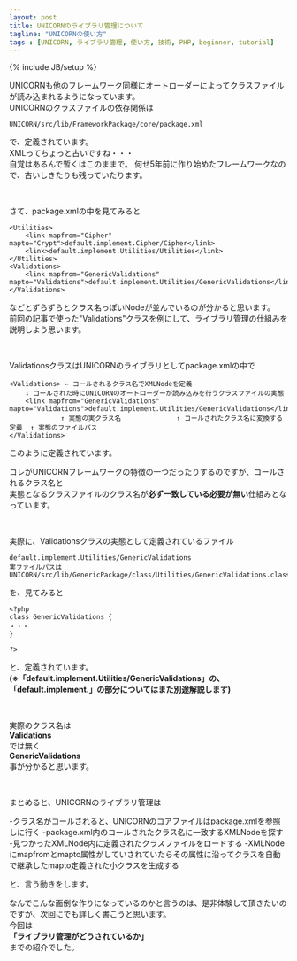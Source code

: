 ```yaml
---
layout: post
title: UNICORNのライブラリ管理について
tagline: "UNICORNの使い方"
tags : [UNICORN, ライブラリ管理, 使い方, 技術, PHP, beginner, tutorial]
---
```

{% include JB/setup %}

UNICORNも他のフレームワーク同様にオートローダーによってクラスファイルが読み込まれるようになっています。  
UNICORNのクラスファイルの依存関係は

```
UNICORN/src/lib/FrameworkPackage/core/package.xml

```

で、定義されています。  
XMLってちょっと古いですね・・・  
自覚はあるんで暫くはこのままで。
何せ5年前に作り始めたフレームワークなので、古いしきたりも残っていたります。

&nbsp;

さて、package.xmlの中を見てみると

```
<Utilities>
	<link mapfrom="Cipher" mapto="Crypt">default.implement.Cipher/Cipher</link>
	<link>default.implement.Utilities/Utilities</link>
</Utilities>
<Validations>
	<link mapfrom="GenericValidations" mapto="Validations">default.implement.Utilities/GenericValidations</link>
</Validations>

```

などとずらずらとクラス名っぽいNodeが並んでいるのが分かると思います。  
前回の記事で使った"Validations"クラスを例にして、ライブラリ管理の仕組みを説明しよう思います。

&nbsp;

ValidationsクラスはUNICORNのライブラリとしてpackage.xmlの中で

```
<Validations> ← コールされるクラス名でXMLNodeを定義
	↓ コールされた時にUNICORNのオートローダーが読み込みを行うクラスファイルの実態
	<link mapfrom="GenericValidations" mapto="Validations">default.implement.Utilities/GenericValidations</link>
	         ↑ 実態の実クラス名              ↑ コールされたクラス名に変換する定義  ↑ 実態のファイルパス
</Validations>

```

このように定義されています。

コレがUNICORNフレームワークの特徴の一つだったりするのですが、コールされるクラス名と  
実態となるクラスファイルのクラス名が**必ず一致している必要が無い**仕組みとなっています。

&nbsp;

実際に、Validationsクラスの実態として定義されているファイル

```
default.implement.Utilities/GenericValidations
実ファイルパスは
UNICORN/src/lib/GenericPackage/class/Utilities/GenericValidations.class.php

```

を、見てみると

```
<?php
class GenericValidations {
・・・
}

?>

```

と、定義されています。  
**(※「default.implement.Utilities/GenericValidations」の、 「default.implement.」の部分についてはまた別途解説します)**

&nbsp;

実際のクラス名は  
**Validations**  
では無く  
**GenericValidations**  
事が分かると思います。

&nbsp;

まとめると、UNICORNのライブラリ管理は

-クラス名がコールされると、UNICORNのコアファイルはpackage.xmlを参照しに行く
-package.xml内のコールされたクラス名に一致するXMLNodeを探す
-見つかったXMLNode内に定義されたクラスファイルをロードする
-XMLNodeにmapfromとmapto属性がしていされていたらその属性に沿ってクラスを自動で継承したmapto定義された小クラスを生成する

と、言う動きをします。

なんでこんな面倒な作りになっているのかと言うのは、是非体験して頂きたいのですが、次回にでも詳しく書こうと思います。  
今回は  
**「ライブラリ管理がどうされているか」**  
までの紹介でした。

&nbsp;
